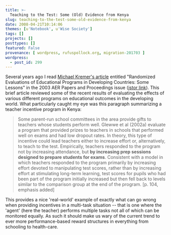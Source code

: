 ```yaml
---
title: >-
  Teaching to the Test: Some (Old) Evidence from Kenya
slug: teaching-to-the-test-some-old-evidence-from-kenya
date: 2008-04-21T10:14:06
themes: [u'Notebook', u'Wise Society']
tags: []
projects: []
posttypes: []
featured: False
provenance: [ wordpress, rufuspollock.org, migration-201703 ]
wordpress:
  - post_id: 299
---
```


Several years ago I read [Michael Kremer's article](/economics/biblio/#kremer_2003) entitled "Randomized Evaluations of Educational Programs in Developing Countries: Some Lessons" in the 2003 AER Papers and Proceedings issue ([jstor link](
http://www.jstor.org/stable/view/3132208?seq=3)). This brief article reviewed some of the recent results of evaluating the effects of various different programs on educational outcomes in the developing world. What particularly caught my eye was this paragraph summarizing a teacher incentive program in Kenya:

> Some parent-run school committees in the area provide gifts to teachers whose students perform well. Glewwe et al (2002a) evaluate a program that provided prizes to teachers in schools that performed well on exams and had low dropout rates. In theory, this type of incentive could lead teachers either to increase effort or, alternatively, to teach to the test. Empirically, teachers responded to the program not by increasing attendance, but **by increasing prep sessions designed to prepare students for exams**. Consistent with a model in which teachers responded to the program primarily by increasing effort devoted to manipulating test scores, rather than by increasing effort at stimulating long-term learning, test scores for pupils who had been part of the program initially increased but then fell back to levels similar to the comparison group at the end of the program. [p. 104, emphasis added]

This provides a nice 'real-world' example of exactly what can go wrong when providing incentives in a multi-task situation -- that is one where the 'agent' (here the teacher) performs multiple tasks not all of which can be monitored equally. As such it should make us wary of the current trend to ever more performance-based reward structures in everything from schooling to health-care. 


